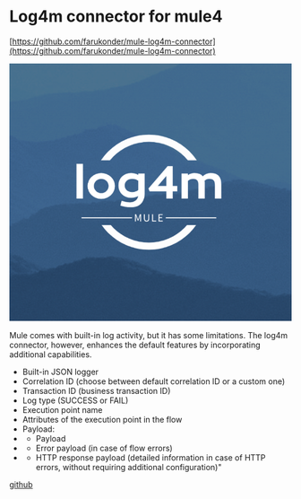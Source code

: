 # Log4m connector for mule4

[https://github.com/farukonder/mule-log4m-connector](https://github.com/farukonder/mule-log4m-connector)

![splash](../site-content/log4m/log4m.png)

Mule comes with built-in log activity, but it has some limitations. The log4m connector, however, enhances the default features by incorporating additional capabilities.
 - Built-in JSON logger
 - Correlation ID (choose between default correlation ID or a custom one)
 - Transaction ID (business transaction ID)
 - Log type (SUCCESS or FAIL)
 - Execution point name
 - Attributes of the execution point in the flow
 - Payload:
 - - Payload
 - - Error payload (in case of flow errors)
 - - HTTP response payload (detailed information in case of HTTP errors, without requiring additional configuration)"

 [github](https://github.com/farukonder/mule-log4m-connector)
